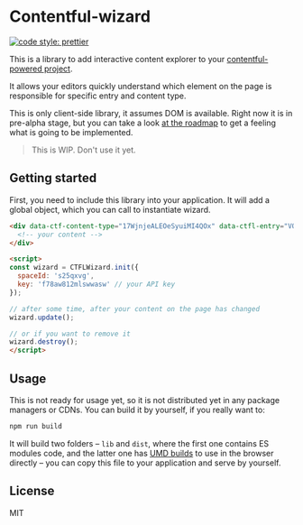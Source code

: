 # Contentful-wizard

[![code style: prettier](https://img.shields.io/badge/code_style-prettier-ff69b4.svg?style=flat-square)](https://github.com/prettier/prettier)

This is a library to add interactive content explorer to your [contentful-powered project](https://www.contentful.com/).

It allows your editors quickly understand which element on the page is responsible for specific entry and content type.

This is only client-side library, it assumes DOM is available.
Right now it is in pre-alpha stage, but you can take a look [at the roadmap](./Roadmap.md) to get a feeling what is going to be implemented.

> This is WIP. Don't use it yet.

## Getting started

First, you need to include this library into your application. It will add a global object, which you can call to instantiate wizard.

```html
<div data-ctf-content-type="17WjnjeALEOeSyuiMI4QOx" data-ctfl-entry="VQGkwljpe0AmqOmOuW8i9">
  <!-- your content -->
</div>

<script>
const wizard = CTFLWizard.init({
  spaceId: 's25qxvg',
  key: 'f78aw812mlswwasw' // your API key
});

// after some time, after your content on the page has changed
wizard.update();

// or if you want to remove it
wizard.destroy();
</script>
```

## Usage

This is not ready for usage yet, so it is not distributed yet in any package managers or CDNs. You can build it by yourself, if you really want to:

```sh
npm run build
```

It will build two folders – `lib` and `dist`, where the first one contains ES modules code, and the latter one has [UMD builds](https://github.com/umdjs/umd) to use in the browser directly – you can copy this file to your application and serve by yourself.

## License

MIT